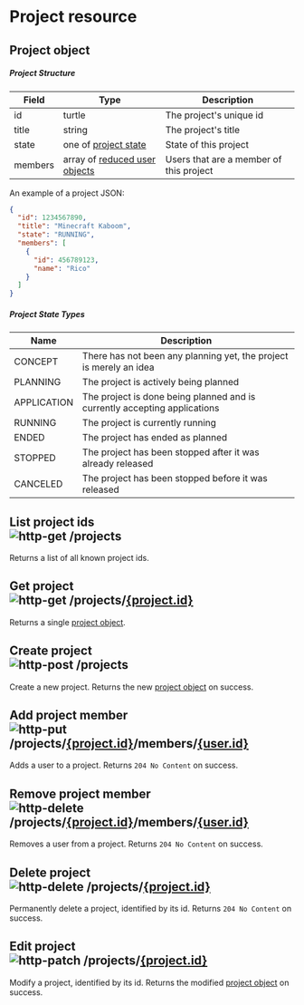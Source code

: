 [http-get]: https://img.shields.io/badge/GET-505CDC
[http-post]: https://img.shields.io/badge/POST-23A559
[http-put]: https://img.shields.io/badge/PUT-AC5A1F
[http-delete]: https://img.shields.io/badge/DELETE-A12828
[http-patch]: https://img.shields.io/badge/PATCH-AF7615

# Project resource

## Project object

##### Project Structure

| Field   | Type                                                            | Description                             |
|---------|-----------------------------------------------------------------|-----------------------------------------|
| id      | turtle                                                          | The project's unique id                 |
| title   | string                                                          | The project's title                     |
| state   | one of [project state](#Project-State-Types)                    | State of this project                   |
| members | array of [reduced user objects](User.md#reduced-user-structure) | Users that are a member of this project |

An example of a project JSON:

```json
{
  "id": 1234567890,
  "title": "Minecraft Kaboom",
  "state": "RUNNING",
  "members": [
    {
      "id": 456789123,
      "name": "Rico"
    }
  ]
}
```

##### Project State Types

| Name        | Description                                                               |
|-------------|---------------------------------------------------------------------------|
| CONCEPT     | There has not been any planning yet, the project is merely an idea        |
| PLANNING    | The project is actively being planned                                     |
| APPLICATION | The project is done being planned and is currently accepting applications |
| RUNNING     | The project is currently running                                          |
| ENDED       | The project has ended as planned                                          |
| STOPPED     | The project has been stopped after it was already released                |
| CANCELED    | The project has been stopped before it was released                       |


## List project ids <br> ![http-get] /projects
Returns a list of all known project ids.


## Get project <br> ![http-get] /projects/[{project.id}](#project-object)
Returns a single [project object](#project-object).


## Create project <br> ![http-post] /projects
Create a new project.
Returns the new [project object](#project-object) on success.


## Add project member <br> ![http-put] /projects/[{project.id}](#project-object)/members/[{user.id}](User.md#user-object)
Adds a user to a project.
Returns `204 No Content` on success.


## Remove project member <br> ![http-delete] /projects/[{project.id}](#project-object)/members/[{user.id}](User.md#user-object)
Removes a user from a project.
Returns `204 No Content` on success.


## Delete project <br> ![http-delete] /projects/[{project.id}](#project-object)
Permanently delete a project, identified by its id.
Returns `204 No Content` on success.


## Edit project <br> ![http-patch] /projects/[{project.id}](#project-object)
Modify a project, identified by its id.
Returns the modified [project object](#project-object) on success.